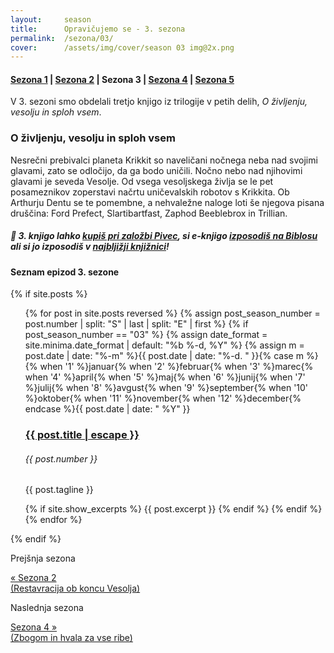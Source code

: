 ```yaml
---
layout:     season
title:      Opravičujemo se - 3. sezona
permalink:  /sezona/03/
cover:      /assets/img/cover/season 03 img@2x.png
---
```


#### [Sezona 1](../01) | [Sezona 2](../02) | Sezona 3 | [Sezona 4](../04) | [Sezona 5](../05)

V 3. sezoni smo obdelali tretjo knjigo iz trilogije v petih delih, *O življenju, vesolju in sploh vsem*.

### O življenju, vesolju in sploh vsem

Nesrečni prebivalci planeta Krikkit so naveličani nočnega neba nad svojimi glavami, zato se odločijo, da ga bodo uničili. Nočno nebo nad njihovimi glavami je seveda Vesolje. Od vsega vesoljskega življa se le pet posameznikov zoperstavi načrtu uničevalskih robotov s Krikkita. Ob Arthurju Dentu se te pomembne, a nehvaležne naloge loti še njegova pisana druščina: Ford Prefect, Slartibartfast, Zaphod Beeblebrox in Trillian.

##### 📖 3. knjigo lahko [kupiš pri založbi Pivec](https://zalozba-pivec.com/knjigarna/o-zivljenju-vesolju-in-splo-vsem/), si e-knjigo [izposodiš na Biblosu](https://www.biblos.si/isbn/9789616968003) ali si jo izposodiš v [najbljižji knjižnici](https://www.cobiss.si/)!


#### Seznam epizod 3. sezone

{% if site.posts %}
  <ul class="post-list">
    {% for post in site.posts reversed %}
      {% assign post_season_number = post.number | split: "S" | last | split: "E" | first %}
      {% if post_season_number == "03" %}
        <!-- Display the post details -->
        {% assign date_format = site.minima.date_format | default: "%b %-d, %Y" %}
    <time class="post-meta">{% assign m = post.date | date: "%-m" %}{{ post.date | date: "%-d. " }}{% case m %}{% when '1' %}januar{% when '2' %}februar{% when '3' %}marec{% when '4' %}april{% when '5' %}maj{% when '6' %}junij{% when '7' %}julij{% when '8' %}avgust{% when '9' %}september{% when '10' %}oktober{% when '11' %}november{% when '12' %}december{% endcase %}{{ post.date | date: " %Y" }}</time>
        <h3>
          <a class="post-link" href="{{ post.url | relative_url }}">
            {{ post.title | escape }} 
          </a>
        </h3>
        <h6 class="post-number">{{ post.number }}</h6>
        <p>{{ post.tagline }}</p>
        {% if site.show_excerpts %}
          {{ post.excerpt }}
        {% endif %}
      {% endif %}
    {% endfor %}
  </ul>
{% endif %}

<!-- Prev next -->
<div class="prev-next-post">
  <div class="prev-next-post-wrapper">  
      <div class="prev-next-post-col prev-next-post-col-1">
        <p class="page-heading">Prejšnja sezona</p>
        <a class="previous" href="../02/">&laquo; Sezona 2 <br />(Restavracija ob koncu Vesolja)</a>
      </div>
      <div class="prev-next-post-col prev-next-post-col-2">
        <p class="page-heading">Naslednja sezona</p>
        <a class="next" href="../04/">Sezona 4 &raquo; <br />(Zbogom in hvala za vse ribe)</a>
      </div>            
  </div>
</div>

